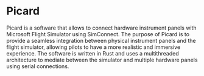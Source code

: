 # Picard

Picard is a software that allows to connect hardware instrument panels with
Microsoft Flight Simulator using SimConnect. The purpose of Picard is to provide
a seamless integration between physical instrument panels and the flight
simulator, allowing pilots to have a more realistic and immersive experience.
The software is written in Rust and uses a multithreaded architecture to mediate
between the simulator and multiple hardware panels using serial connections.
